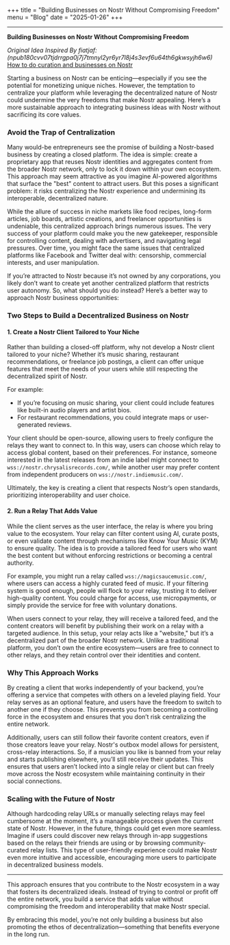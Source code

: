 +++
title = "Building Businesses on Nostr Without Compromising Freedom"
menu = "Blog"
date = "2025-01-26"
+++


---

**Building Businesses on Nostr Without Compromising Freedom**

*Original Idea Inspired By fiatjaf: (npub180cvv07tjdrrgpa0j7j7tmnyl2yr6yr7l8j4s3evf6u64th6gkwsyjh6w6)*
[How to do curation and businesses on Nostr](https://njump.me/naddr1qqyrze35vscrzvfcqy28wumn8ghj7un9d3shjtnyv9kh2uewd9hszrthwden5te0dehhxtnvdakqygpm7rrrljungc6q0tuh5hj7ue863q73qlheu4vywtzwhx42a7j9n5psgqqqw4rstzyes6)

Starting a business on Nostr can be enticing—especially if you see the potential for monetizing unique niches. However, the temptation to centralize your platform while leveraging the decentralized nature of Nostr could undermine the very freedoms that make Nostr appealing. Here’s a more sustainable approach to integrating business ideas with Nostr without sacrificing its core values.

### Avoid the Trap of Centralization

Many would-be entrepreneurs see the promise of building a Nostr-based business by creating a closed platform. The idea is simple: create a proprietary app that reuses Nostr identities and aggregates content from the broader Nostr network, only to lock it down within your own ecosystem. This approach may seem attractive as you imagine AI-powered algorithms that surface the "best" content to attract users. But this poses a significant problem: it risks centralizing the Nostr experience and undermining its interoperable, decentralized nature.

While the allure of success in niche markets like food recipes, long-form articles, job boards, artistic creations, and freelancer opportunities is undeniable, this centralized approach brings numerous issues. The very success of your platform could make you the new gatekeeper, responsible for controlling content, dealing with advertisers, and navigating legal pressures. Over time, you might face the same issues that centralized platforms like Facebook and Twitter deal with: censorship, commercial interests, and user manipulation.

If you’re attracted to Nostr because it’s not owned by any corporations, you likely don’t want to create yet another centralized platform that restricts user autonomy. So, what should you do instead? Here’s a better way to approach Nostr business opportunities:

### Two Steps to Build a Decentralized Business on Nostr

#### 1. Create a Nostr Client Tailored to Your Niche

Rather than building a closed-off platform, why not develop a Nostr client tailored to your niche? Whether it’s music sharing, restaurant recommendations, or freelance job postings, a client can offer unique features that meet the needs of your users while still respecting the decentralized spirit of Nostr.

For example:
- If you’re focusing on music sharing, your client could include features like built-in audio players and artist bios.
- For restaurant recommendations, you could integrate maps or user-generated reviews.

Your client should be open-source, allowing users to freely configure the relays they want to connect to. In this way, users can choose which relay to access global content, based on their preferences. For instance, someone interested in the latest releases from an indie label might connect to `wss://nostr.chrysalisrecords.com/`, while another user may prefer content from independent producers on `wss://nostr.indiemusic.com/`.

Ultimately, the key is creating a client that respects Nostr’s open standards, prioritizing interoperability and user choice.

#### 2. Run a Relay That Adds Value

While the client serves as the user interface, the relay is where you bring value to the ecosystem. Your relay can filter content using AI, curate posts, or even validate content through mechanisms like Know Your Music (KYM) to ensure quality. The idea is to provide a tailored feed for users who want the best content but without enforcing restrictions or becoming a central authority.

For example, you might run a relay called `wss://magicsaucemusic.com/`, where users can access a highly curated feed of music. If your filtering system is good enough, people will flock to your relay, trusting it to deliver high-quality content. You could charge for access, use micropayments, or simply provide the service for free with voluntary donations.

When users connect to your relay, they will receive a tailored feed, and the content creators will benefit by publishing their work on a relay with a targeted audience. In this setup, your relay acts like a "website," but it’s a decentralized part of the broader Nostr network. Unlike a traditional platform, you don’t own the entire ecosystem—users are free to connect to other relays, and they retain control over their identities and content.

### Why This Approach Works

By creating a client that works independently of your backend, you’re offering a service that competes with others on a leveled playing field. Your relay serves as an optional feature, and users have the freedom to switch to another one if they choose. This prevents you from becoming a controlling force in the ecosystem and ensures that you don’t risk centralizing the entire network.

Additionally, users can still follow their favorite content creators, even if those creators leave your relay. Nostr's outbox model allows for persistent, cross-relay interactions. So, if a musician you like is banned from your relay and starts publishing elsewhere, you’ll still receive their updates. This ensures that users aren’t locked into a single relay or client but can freely move across the Nostr ecosystem while maintaining continuity in their social connections.

### Scaling with the Future of Nostr

Although hardcoding relay URLs or manually selecting relays may feel cumbersome at the moment, it’s a manageable process given the current state of Nostr. However, in the future, things could get even more seamless. Imagine if users could discover new relays through in-app suggestions based on the relays their friends are using or by browsing community-curated relay lists. This type of user-friendly experience could make Nostr even more intuitive and accessible, encouraging more users to participate in decentralized business models.

---

This approach ensures that you contribute to the Nostr ecosystem in a way that fosters its decentralized ideals. Instead of trying to control or profit off the entire network, you build a service that adds value without compromising the freedom and interoperability that make Nostr special.

By embracing this model, you’re not only building a business but also promoting the ethos of decentralization—something that benefits everyone in the long run.
